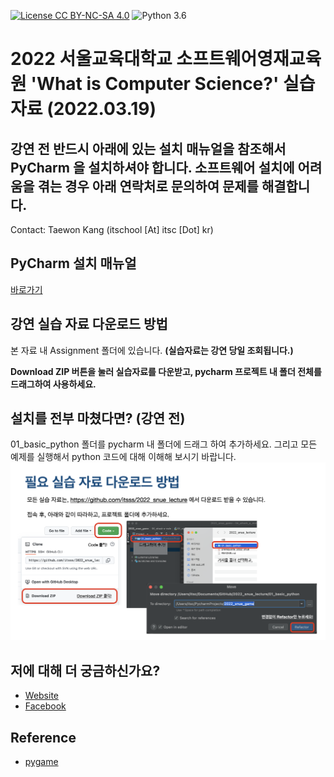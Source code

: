 [![License CC BY-NC-SA 4.0](https://img.shields.io/badge/license-CC4.0-blue.svg)](https://raw.githubusercontent.com/NVIDIA/FastPhotoStyle/master/LICENSE.md)
![Python 3.6](https://img.shields.io/badge/python-3.6-green.svg)
# 2022 서울교육대학교 소프트웨어영재교육원 'What is Computer Science?' 실습 자료 (2022.03.19)

## 강연 전 반드시 아래에 있는 설치 매뉴얼을 참조해서 PyCharm 을 설치하셔야 합니다. 소프트웨어 설치에 어려움을 겪는 경우 아래 연락처로 문의하여 문제를 해결합니다.
Contact: Taewon Kang (itschool [At] itsc [Dot] kr)

## PyCharm 설치 매뉴얼
[바로가기](https://github.com/itsss/2022_snue_lecture/blob/main/prerequisite_2022_snue.pdf)

## 강연 실습 자료 다운로드 방법
본 자료 내 Assignment 폴더에 있습니다. **(실습자료는 강연 당일 조회됩니다.)**

**Download ZIP 버튼을 눌러 실습자료를 다운받고, pycharm 프로젝트 내 폴더 전체를 드래그하여 사용하세요.**

## 설치를 전부 마쳤다면? (강연 전)
01_basic_python 폴더를 pycharm 내 폴더에 드래그 하여 추가하세요. 그리고 모든 예제를 실행해서 python 코드에 대해 이해해 보시기 바랍니다.
<img src='imgs/download_material.png' width="800px"/>

## 저에 대해 더 궁금하신가요?
* [Website](http://itsc.kr)
* [Facebook](https://www.facebook.com/itsc.kang/)

## Reference
* [pygame](https://pygame.org/)
